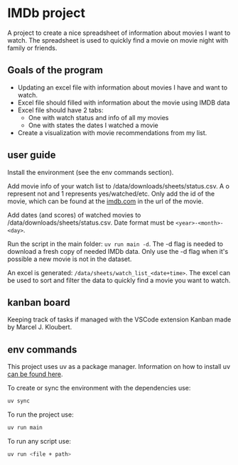 # IMDb project

A project to create a nice spreadsheet of information about movies I want to watch.
The spreadsheet is used to quickly find a movie on movie night with family or friends.


## Goals of the program

- Updating an excel file with information about movies I have and want to watch.
- Excel file should filled with information about the movie using IMDB data
- Excel file should have 2 tabs:
    - One with watch status and info of all my movies
    - One with states the dates I watched a movie
- Create a visualization with movie recommendations from my list.

## user guide

Install the environment (see the env commands section).

Add movie info of your watch list to /data/downloads/sheets/status.csv.
A o represent not and 1 represents yes/watched/etc.
Only add the id of the movie, which can be found at the [imdb.com](https://www.imdb.com/title/tt0057012/?ref_=nv_sr_srsg_0_tt_8_nm_0_in_0_q_dr%2520strangel) in the url of the movie.

Add dates (and scores) of watched movies to /data/downloads/sheets/status.csv.
Date format must be `<year>-<month>-<day>`.

Run the script in the main folder: `uv run main -d`.
The -d flag is needed to download a fresh copy of needed IMDb data.
Only use the -d flag when it's possible a new movie is not in the dataset.

An excel is generated: `/data/sheets/watch_list_<date+time>`.
The excel can be used to sort and filter the data to quickly find a movie you want to watch.


## kanban board

Keeping track of tasks if managed with the VSCode extension Kanban made by Marcel J. Kloubert.

## env commands 

This project uses uv as a package manager.
Information on how to install uv [can be found here](https://docs.astral.sh/uv/getting-started/installation/).

To create or sync the environment with the dependencies use:

```bash
uv sync
```

To run the project use:

```bash
uv run main
```


To run any script use:

```bash
uv run <file + path>
```